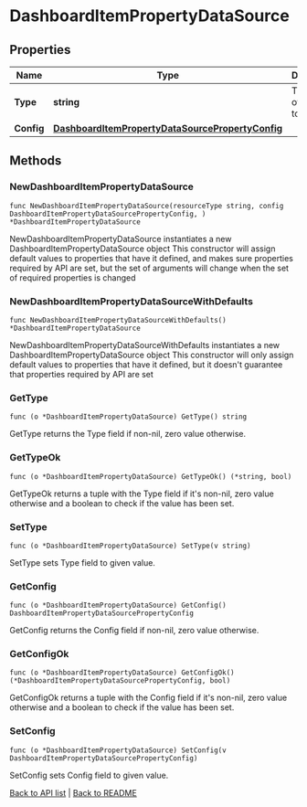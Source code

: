 # DashboardItemPropertyDataSource

## Properties

Name | Type | Description | Notes
------------ | ------------- | ------------- | -------------
**Type** | **string** | The source of the data to display. | 
**Config** | [**DashboardItemPropertyDataSourcePropertyConfig**](DashboardItemPropertyDataSourcePropertyConfig.md) |  | 

## Methods

### NewDashboardItemPropertyDataSource

`func NewDashboardItemPropertyDataSource(resourceType string, config DashboardItemPropertyDataSourcePropertyConfig, ) *DashboardItemPropertyDataSource`

NewDashboardItemPropertyDataSource instantiates a new DashboardItemPropertyDataSource object
This constructor will assign default values to properties that have it defined,
and makes sure properties required by API are set, but the set of arguments
will change when the set of required properties is changed

### NewDashboardItemPropertyDataSourceWithDefaults

`func NewDashboardItemPropertyDataSourceWithDefaults() *DashboardItemPropertyDataSource`

NewDashboardItemPropertyDataSourceWithDefaults instantiates a new DashboardItemPropertyDataSource object
This constructor will only assign default values to properties that have it defined,
but it doesn't guarantee that properties required by API are set

### GetType

`func (o *DashboardItemPropertyDataSource) GetType() string`

GetType returns the Type field if non-nil, zero value otherwise.

### GetTypeOk

`func (o *DashboardItemPropertyDataSource) GetTypeOk() (*string, bool)`

GetTypeOk returns a tuple with the Type field if it's non-nil, zero value otherwise
and a boolean to check if the value has been set.

### SetType

`func (o *DashboardItemPropertyDataSource) SetType(v string)`

SetType sets Type field to given value.


### GetConfig

`func (o *DashboardItemPropertyDataSource) GetConfig() DashboardItemPropertyDataSourcePropertyConfig`

GetConfig returns the Config field if non-nil, zero value otherwise.

### GetConfigOk

`func (o *DashboardItemPropertyDataSource) GetConfigOk() (*DashboardItemPropertyDataSourcePropertyConfig, bool)`

GetConfigOk returns a tuple with the Config field if it's non-nil, zero value otherwise
and a boolean to check if the value has been set.

### SetConfig

`func (o *DashboardItemPropertyDataSource) SetConfig(v DashboardItemPropertyDataSourcePropertyConfig)`

SetConfig sets Config field to given value.



[Back to API list](../README.md#documentation-for-api-endpoints) | [Back to README](../README.md)
